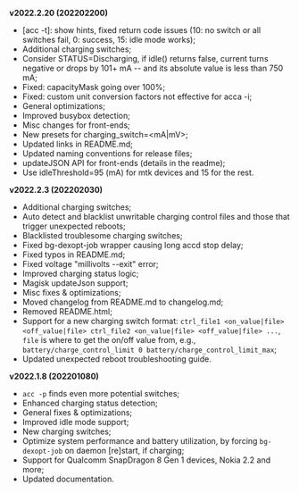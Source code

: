 **v2022.2.20 (202202200)**
- [acc -t]: show hints, fixed return code issues (10: no switch or all switches fail, 0: success, 15: idle mode works);
- Additional charging switches;
- Consider STATUS=Discharging, if idle() returns false, current turns negative or drops by 101+ mA -- and its absolute value is less than 750 mA;
- Fixed: capacityMask going over 100%;
- Fixed: custom unit conversion factors not effective for acca -i;
- General optimizations;
- Improved busybox detection;
- Misc changes for front-ends;
- New presets for charging_switch=<mA|mV>;
- Updated links in README.md;
- Updated naming conventions for release files;
- updateJSON API for front-ends (details in the readme);
- Use idleThreshold=95 (mA) for mtk devices and 15 for the rest.

**v2022.2.3 (202202030)**
- Additional charging switches;
- Auto detect and blacklist unwritable charging control files and those that trigger unexpected reboots;
- Blacklisted troublesome charging switches;
- Fixed bg-dexopt-job wrapper causing long accd stop delay;
- Fixed typos in README.md;
- Fixed voltage "millivolts --exit" error;
- Improved charging status logic;
- Magisk updateJson support;
- Misc fixes & optimizations;
- Moved changelog from README.md to changelog.md;
- Removed README.html;
- Support for a new charging switch format: `ctrl_file1 <on_value|file> <off_value|file> ctrl_file2 <on_value|file> <off_value|file> ...`, `file` is where to get the on/off value from, e.g., `battery/charge_control_limit 0 battery/charge_control_limit_max`;
- Updated unexpected reboot troubleshooting guide.

**v2022.1.8 (202201080)**
- `acc -p` finds even more potential switches;
- Enhanced charging status detection;
- General fixes & optimizations;
- Improved idle mode support;
- New charging switches;
- Optimize system performance and battery utilization, by forcing `bg-dexopt-job` on daemon [re]start, if charging;
- Support for Qualcomm SnapDragon 8 Gen 1 devices, Nokia 2.2 and more;
- Updated documentation.
